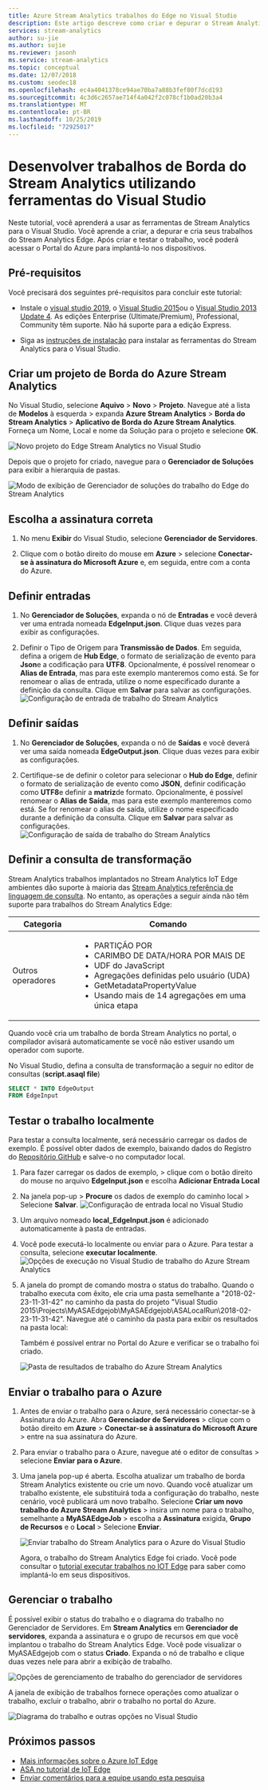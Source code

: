 ```yaml
---
title: Azure Stream Analytics trabalhos do Edge no Visual Studio
description: Este artigo descreve como criar e depurar o Stream Analytics em trabalhos IoT Edge usando as ferramentas do Stream Analytics para Visual Studio.
services: stream-analytics
author: su-jie
ms.author: sujie
ms.reviewer: jasonh
ms.service: stream-analytics
ms.topic: conceptual
ms.date: 12/07/2018
ms.custom: seodec18
ms.openlocfilehash: ec4a4041378ce94ae70ba7a88b3fef80f7dcd193
ms.sourcegitcommit: 4c3d6c2657ae714f4a042f2c078cf1b0ad20b3a4
ms.translationtype: MT
ms.contentlocale: pt-BR
ms.lasthandoff: 10/25/2019
ms.locfileid: "72925017"
---
```

# <a name="develop-stream-analytics-edge-jobs-using-visual-studio-tools"></a>Desenvolver trabalhos de Borda do Stream Analytics utilizando ferramentas do Visual Studio

Neste tutorial, você aprenderá a usar as ferramentas de Stream Analytics para o Visual Studio. Você aprende a criar, a depurar e cria seus trabalhos do Stream Analytics Edge. Após criar e testar o trabalho, você poderá acessar o Portal do Azure para implantá-lo nos dispositivos. 

## <a name="prerequisites"></a>Pré-requisitos

Você precisará dos seguintes pré-requisitos para concluir este tutorial:

* Instale o [visual studio 2019](https://visualstudio.microsoft.com/downloads/), o [Visual Studio 2015](https://www.visualstudio.com/vs/older-downloads/)ou o [Visual Studio 2013 Update 4](https://www.microsoft.com/download/details.aspx?id=45326). As edições Enterprise (Ultimate/Premium), Professional, Community têm suporte. Não há suporte para a edição Express.  

* Siga as [instruções de instalação](stream-analytics-tools-for-visual-studio-edge-jobs.md) para instalar as ferramentas do Stream Analytics para o Visual Studio.
 
## <a name="create-a-stream-analytics-edge-project"></a>Criar um projeto de Borda do Azure Stream Analytics 

No Visual Studio, selecione **Aquivo** > **Novo** > **Projeto**. Navegue até a lista de **Modelos** à esquerda > expanda **Azure Stream Analytics** > **Borda do Stream Analytics** > **Aplicativo de Borda do Azure Stream Analytics**. Forneça um Nome, Local e nome da Solução para o projeto e selecione **OK**.

![Novo projeto do Edge Stream Analytics no Visual Studio](./media/stream-analytics-tools-for-visual-studio-edge-jobs/new-stream-analytics-edge-project.png)

Depois que o projeto for criado, navegue para o **Gerenciador de Soluções** para exibir a hierarquia de pastas.

![Modo de exibição de Gerenciador de soluções do trabalho do Edge do Stream Analytics](./media/stream-analytics-tools-for-visual-studio-edge-jobs/edge-project-in-solution-explorer.png)

 
## <a name="choose-the-correct-subscription"></a>Escolha a assinatura correta

1. No menu **Exibir** do Visual Studio, selecione **Gerenciador de Servidores**.  

2. Clique com o botão direito do mouse em **Azure** > selecione **Conectar-se à assinatura do Microsoft Azure** e, em seguida, entre com a conta do Azure.

## <a name="define-inputs"></a>Definir entradas

1. No **Gerenciador de Soluções**, expanda o nó de **Entradas** e você deverá ver uma entrada nomeada **EdgeInput.json**. Clique duas vezes para exibir as configurações.  

2. Definir o Tipo de Origem para **Transmissão de Dados**. Em seguida, defina a origem de **Hub Edge**, o formato de serialização de evento para **Json**e a codificação para **UTF8**. Opcionalmente, é possível renomear o **Alias de Entrada**, mas para este exemplo manteremos como está. Se for renomear o alias de entrada, utilize o nome especificado durante a definição da consulta. Clique em **Salvar** para salvar as configurações.  
   ![Configuração de entrada de trabalho do Stream Analytics](./media/stream-analytics-tools-for-visual-studio-edge-jobs/stream-analytics-input-configuration.png)
 


## <a name="define-outputs"></a>Definir saídas

1. No **Gerenciador de Soluções**, expanda o nó de **Saídas** e você deverá ver uma saída nomeada **EdgeOutput.json**. Clique duas vezes para exibir as configurações.  

2. Certifique-se de definir o coletor para selecionar o **Hub do Edge**, definir o formato de serialização de evento como **JSON**, definir codificação como **UTF8**e definir a **matriz**de formato. Opcionalmente, é possível renomear o **Alias de Saída**, mas para este exemplo manteremos como está. Se for renomear o alias de saída, utilize o nome especificado durante a definição da consulta. Clique em **Salvar** para salvar as configurações. 
   ![Configuração de saída de trabalho do Stream Analytics](./media/stream-analytics-tools-for-visual-studio-edge-jobs/stream-analytics-output-configuration.png)
 
## <a name="define-the-transformation-query"></a>Definir a consulta de transformação

Stream Analytics trabalhos implantados no Stream Analytics IoT Edge ambientes dão suporte à maioria das [Stream Analytics referência de linguagem de consulta](https://msdn.microsoft.com/azure/stream-analytics/reference/stream-analytics-query-language-reference?f=255&MSPPError=-2147217396). No entanto, as operações a seguir ainda não têm suporte para trabalhos do Stream Analytics Edge: 


|**Categoria**  | **Comando**  |
|---------|---------|
|Outros operadores | <ul><li>PARTIÇÃO POR</li><li>CARIMBO DE DATA/HORA POR MAIS DE</li><li>UDF do JavaScript</li><li>Agregações definidas pelo usuário (UDA)</li><li>GetMetadataPropertyValue</li><li>Usando mais de 14 agregações em uma única etapa</li></ul>   |

Quando você cria um trabalho de borda Stream Analytics no portal, o compilador avisará automaticamente se você não estiver usando um operador com suporte.

No Visual Studio, defina a consulta de transformação a seguir no editor de consultas (**script.asaql file**)

```sql
SELECT * INTO EdgeOutput
FROM EdgeInput 
```

## <a name="test-the-job-locally"></a>Testar o trabalho localmente

Para testar a consulta localmente, será necessário carregar os dados de exemplo. É possível obter dados de exemplo, baixando dados do Registro do [Repositório GitHub](https://github.com/Azure/azure-stream-analytics/blob/master/Sample%20Data/Registration.json) e salve-o no computador local. 

1. Para fazer carregar os dados de exemplo, > clique com o botão direito do mouse no arquivo **EdgeInput.json** e escolha **Adicionar Entrada Local**  

2. Na janela pop-up > **Procure** os dados de exemplo do caminho local > Selecione **Salvar**.
   ![Configuração de entrada local no Visual Studio](./media/stream-analytics-tools-for-visual-studio-edge-jobs/stream-analytics-local-input-configuration.png)
 
3. Um arquivo nomeado **local_EdgeInput.json** é adicionado automaticamente à pasta de entradas.  
4. Você pode executá-lo localmente ou enviar para o Azure. Para testar a consulta, selecione **executar localmente**.  
   ![Opções de execução no Visual Studio de trabalho do Azure Stream Analytics](./media/stream-analytics-tools-for-visual-studio-edge-jobs/stream-analytics-visual-stuidio-run-options.png)
 
5. A janela do prompt de comando mostra o status do trabalho. Quando o trabalho executa com êxito, ele cria uma pasta semelhante a "2018-02-23-11-31-42" no caminho da pasta do projeto "Visual Studio 2015\Projects\MyASAEdgejob\MyASAEdgejob\ASALocalRun\2018-02-23-11-31-42". Navegue até o caminho da pasta para exibir os resultados na pasta local:

   Também é possível entrar no Portal do Azure e verificar se o trabalho foi criado. 

   ![Pasta de resultados de trabalho do Azure Stream Analytics](./media/stream-analytics-tools-for-visual-studio-edge-jobs/stream-analytics-job-result-folder.png)

## <a name="submit-the-job-to-azure"></a>Enviar o trabalho para o Azure

1. Antes de enviar o trabalho para o Azure, será necessário conectar-se à Assinatura do Azure. Abra **Gerenciador de Servidores** > clique com o botão direito em **Azure** > **Conectar-se à assinatura do Microsoft Azure** > entre na sua assinatura do Azure.  

2. Para enviar o trabalho para o Azure, navegue até o editor de consultas > selecione **Enviar para o Azure**.  

3. Uma janela pop-up é aberta. Escolha atualizar um trabalho de borda Stream Analytics existente ou crie um novo. Quando você atualizar um trabalho existente, ele substituirá toda a configuração do trabalho, neste cenário, você publicará um novo trabalho. Selecione **Criar um novo trabalho do Azure Stream Analytics** > insira um nome para o trabalho, semelhante a **MyASAEdgeJob** > escolha a **Assinatura** exigida, **Grupo de Recursos** e o **Local** > Selecione **Enviar**.

   ![Enviar trabalho do Stream Analytics para o Azure do Visual Studio](./media/stream-analytics-tools-for-visual-studio-edge-jobs/submit-stream-analytics-job-to-azure.png)
 
   Agora, o trabalho do Stream Analytics Edge foi criado. Você pode consultar o [tutorial executar trabalhos no IOT Edge](stream-analytics-edge.md) para saber como implantá-lo em seus dispositivos. 

## <a name="manage-the-job"></a>Gerenciar o trabalho 

É possível exibir o status do trabalho e o diagrama do trabalho no Gerenciador de Servidores. Em **Stream Analytics** em **Gerenciador de servidores**, expanda a assinatura e o grupo de recursos em que você implantou o trabalho do Stream Analytics Edge. Você pode visualizar o MyASAEdgejob com o status **Criado**. Expanda o nó de trabalho e clique duas vezes nele para abrir a exibição de trabalho.

![Opções de gerenciamento de trabalho do gerenciador de servidores](./media/stream-analytics-tools-for-visual-studio-edge-jobs/server-explorer-options.png)
 
A janela de exibição de trabalhos fornece operações como atualizar o trabalho, excluir o trabalho, abrir o trabalho no portal do Azure.

![Diagrama do trabalho e outras opções no Visual Studio](./media/stream-analytics-tools-for-visual-studio-edge-jobs/job-diagram-and-other-options.png) 

## <a name="next-steps"></a>Próximos passos

* [Mais informações sobre o Azure IoT Edge](../iot-edge/about-iot-edge.md)
* [ASA no tutorial de IoT Edge](../iot-edge/tutorial-deploy-stream-analytics.md)
* [Enviar comentários para a equipe usando esta pesquisa](https://forms.office.com/Pages/ResponsePage.aspx?id=v4j5cvGGr0GRqy180BHbR2czagZ-i_9Cg6NhAZlH9ypUMjNEM0RDVU9CVTBQWDdYTlk0UDNTTFdUTC4u) 
